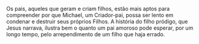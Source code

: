 ﻿Os pais, aqueles que geram e criam filhos, estão mais aptos para compreender por que Michael, um Criador-pai, possa ser lento em condenar e destruir seus próprios Filhos. A história do filho pródigo, que Jesus narrava, ilustra bem o quanto um pai amoroso pode esperar, por um longo tempo, pelo arrependimento de um filho que haja errado.
